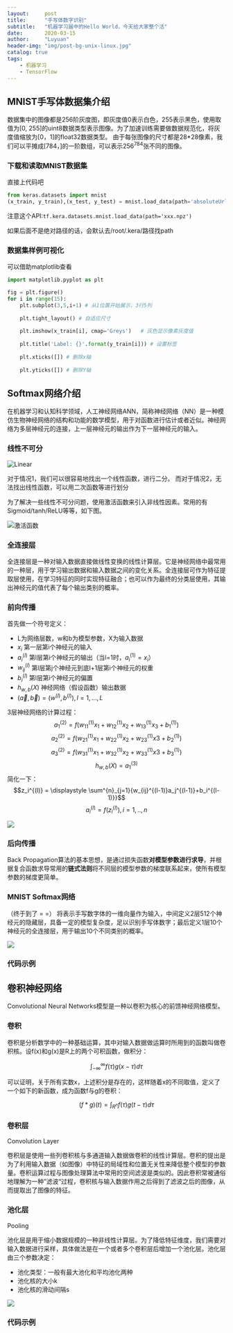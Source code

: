 ```yaml
---
layout:     post
title:      "手写体数字识别"
subtitle:   "机器学习届中的Hello World，今天给大家整个活"
date:       2020-03-15 
author:     "Luyuan"
header-img: "img/post-bg-unix-linux.jpg"
catalog: true
tags:
    - 机器学习
    - TensorFlow
---
```



## MNIST手写体数据集介绍

数据集中的图像都是256阶灰度图，即灰度值0表示白色，255表示黑色，使用取值为[0, 255]的uint8数据类型表示图像。为了加速训练需要做数据规范化，将灰度值缩放为[0，1]的float32数据类型。
由于每张图像的尺寸都是28*28像素，我们可以平摊成[784，]的一阶数组，可以表示$256^{784}$张不同的图像。

### 下载和读取MNIST数据集
直接上代码吧
```python
from keras.datasets import mnist
(x_train, y_train),(x_test, y_test) = mnist.load_data(path='absoluteUrl')
```

注意这个API:`tf.kera.datasets.mnist.load_data(path='xxx.npz')`

如果后面不是绝对路径的话，会默认去/root/.kera/路径找path

### 数据集样例可视化

可以借助matplotlib查看
```python
import matplotlib.pyplot as plt

fig = plt.figure()
for i in range(15):
    plt.subplot(3,5,i+1) # 从1位置开始展示，3行5列
    
    plt.tight_layout() # 自适应尺寸
    
    plt.imshow(x_train[i], cmap='Greys')   # 灰色显示像素灰度值 
    
    plt.title('Label: {}'.format(y_train[i])) # 设置标签
    
    plt.xticks([]) # 删除x轴
    
    plt.yticks([]) # 删除Y轴

```

## Softmax网络介绍

在机器学习和认知科学领域，人工神经网络ANN，简称神经网络（NN）是一种模仿生物神经网络的结构和功能的数学模型，用于对函数进行估计或者近似。神经网络为多层神经元的连接，上一层神经元的输出作为下一层神经元的输入。

### 线性不可分

![Linear](https://i.imgur.com/tZmFOLI.jpg)

对于情况1，我们可以很容易地找出一个线性函数，进行二分。
而对于情况2，无法找出线性函数，可以用二次函数等进行划分

为了解决一些线性不可分问题，使用激活函数来引入非线性因素。常用的有Sigmoid/tanh/ReLU等等，如下图。

![激活函数]( )
 
### 全连接层
全连接层是一种对输入数据直接做线性变换的线性计算层。它是神经网络中最常用的一种层，用于学习输出数据和输入数据之间的变化关系。全连接层可作为特征提取层使用，在学习特征的同时实现特征融合；也可以作为最终的分类层使用，其输出神经元的值代表了每个输出类别的概率。 

### 前向传播
首先做一个符号定义：
* L为网络层数，w和b为模型参数，X为输入数据
* $x_i$ 第一层第i个神经元的输入
* $a_i^{(l)}$ 第l层第i个神经元的输出（当l=1时，$a_i^{(1)}=x_i$）
* $w_{ij}^{(l)}$ 第l层第j个神经元到底l+1层第i个神经元的权重
* $b_i^{(l)}$ 第l层第i个神经元的偏置
* $h_{w,b}(X)$ 神经网络（假设函数）输出数据
* $(\vec{a},\vec{b}) = (w^{(l)},b^{(l)}),l=1,...,L$

3层神经网络的计算过程：
$$ 
    a_1^{(2)} = f(w_{11}^{(1)}x_1+w_{12}^{(1)}x_2+w_{13}^{(1)}x_3+b_1^{(1)})
$$
$$
    a_2^{(2)} = f(w_{21}^{(1)}x_1+w_{22}^{(1)}x_2+w_{23}^{(1)}x3+b_2^{(1)})
$$
$$
    a_3^{(2)} = f(w_{31}^{(1)}x_1+w_{32}^{(1)}x_2+w_{33}^{(1)}x3+b_3^{(1)})
$$
$$
    h_{w,b}(X)=a_1^{(3)}   
$$
简化一下： 
$$z_i^{(l)} = \displaystyle \sum^{n}_{j=1}{w_{ij}^{(l-1)}a_j^{(l-1)}+b_i^{(l-1)}}$$
$$a_i^{(l)}=f(z_i^{(l)}),i=1,..,n$$

![](https://i.imgur.com/xdUQg2A.jpg)


### 后向传播

Back Propagation算法的基本思想，是通过损失函数**对模型参数进行求导**，并根据复合函数求导常用的**链式法则**将不同层的模型参数的梯度联系起来，使所有模型参数的梯度更简单。

### MNIST Softmax网络

（终于到了 = =）
将表示手写数字体的一维向量作为输入，中间定义2层512个神经元的隐藏层，具备一定的模型复杂度，足以识别手写体数字；最后定义1层10个神经元的全连接层，用于输出10个不同类别的概率。

![](https://i.imgur.com/G8LK3vp.jpg)

### 代码示例



## 卷积神经网络

Convolutional Neural Networks模型是一种以卷积为核心的前馈神经网络模型。

### 卷积
卷积是分析数学中的一种基础运算，其中对输入数据做运算时所用到的函数叫做卷积核。设f(x)和g(x)是R上的两个可积函数，做积分：

$$\int_{-\infty}^{\infty}f(\tau)g(x-\tau)d\tau$$

可以证明，关于所有实数x，上述积分是存在的，这样随着x的不同取值，定义了一个如下的新函数，成为函数f与g的卷积：

$$ 
(f*g)(t) = \int_{R^n}f(\tau)g(t-\tau)d\tau
$$

### 卷积层

Convolution Layer

卷积层是使用一些列卷积核与多通道输入数据做卷积的线性计算层。卷积的提出是为了利用输入数据（如图像）中特征的局域性和位置无关性来降低整个模型的参数量。卷积运算过程与图像处理算法中常用的空间滤波是类似的。因此卷积常被通俗地理解为一种”滤波“过程，卷积核与输入数据作用之后得到了滤波之后的图像，从而提取出了图像的特征。

###  池化层

Pooling

池化层是用于缩小数据规模的一种非线性计算层。为了降低特征维度，我们需要对输入数据进行采样，具体做法是在一个或者多个卷积层后增加一个池化层。池化层由三个参数决定：

* 池化类型：一般有最大池化和平均池化两种
* 池化核的大小k
* 池化核的滑动间隔s

![](media/15845181600937.jpg)


### 代码示例

